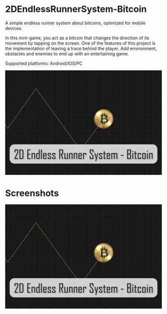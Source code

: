 # 2DEndlessRunnerSystem-Bitcoin
A simple endless runner system about bitcoins, optimized for mobile devices.

In this mini-game, you act as a bitcoin that changes the direction of its movement by tapping on the screen. One of the features of this project is the implementation of leaving a trace behind the player. Add environment, obstacles and enemies to end up with an entertaining game.

Supported platforms: Android/IOS/PC

![Screenshot](cover-img.jpg)

# Screenshots

![Screenshot](cover-img.jpg)
